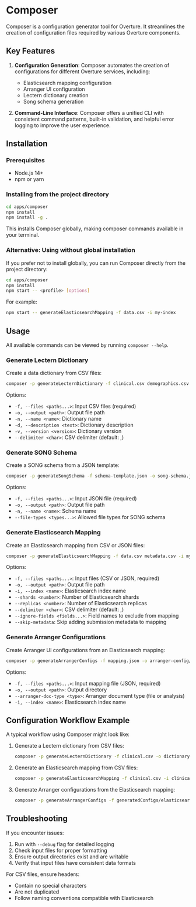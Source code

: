 # Composer

Composer is a configuration generator tool for Overture. It streamlines the creation of configuration files required by various Overture components.

## Key Features

1. **Configuration Generation**: Composer automates the creation of configurations for different Overture services, including:

   - Elasticsearch mapping configuration
   - Arranger UI configuration
   - Lectern dictionary creation
   - Song schema generation

2. **Command-Line Interface**: Composer offers a unified CLI with consistent command patterns, built-in validation, and helpful error logging to improve the user experience.

## Installation

### Prerequisites

- Node.js 14+
- npm or yarn

### Installing from the project directory

```bash
cd apps/composer
npm install
npm install -g .
```

This installs Composer globally, making composer commands available in your terminal.

### Alternative: Using without global installation

If you prefer not to install globally, you can run Composer directly from the project directory:

```bash
cd apps/composer
npm install
npm start -- <profile> [options]
```

For example:

```bash
npm start -- generateElasticsearchMapping -f data.csv -i my-index
```

## Usage

All available commands can be viewed by running `composer --help`.

### Generate Lectern Dictionary

Create a data dictionary from CSV files:

```bash
composer -p generateLecternDictionary -f clinical.csv demographics.csv -o dictionary.json -n "Clinical Dictionary" -v "2.0.0"
```

Options:

- `-f, --files <paths...>`: Input CSV files (required)
- `-o, --output <path>`: Output file path
- `-n, --name <name>`: Dictionary name
- `-d, --description <text>`: Dictionary description
- `-v, --version <version>`: Dictionary version
- `--delimiter <char>`: CSV delimiter (default: ,)

### Generate SONG Schema

Create a SONG schema from a JSON template:

```bash
composer -p generateSongSchema -f schema-template.json -o song-schema.json -n "Analysis Schema" --file-types bam vcf fastq
```

Options:

- `-f, --files <paths...>`: Input JSON file (required)
- `-o, --output <path>`: Output file path
- `-n, --name <name>`: Schema name
- `--file-types <types...>`: Allowed file types for SONG schema

### Generate Elasticsearch Mapping

Create an Elasticsearch mapping from CSV or JSON files:

```bash
composer -p generateElasticsearchMapping -f data.csv metadata.csv -i my_index --shards 3 --replicas 2 -o es-mapping.json
```

Options:

- `-f, --files <paths...>`: Input files (CSV or JSON, required)
- `-o, --output <path>`: Output file path
- `-i, --index <name>`: Elasticsearch index name
- `--shards <number>`: Number of Elasticsearch shards
- `--replicas <number>`: Number of Elasticsearch replicas
- `--delimiter <char>`: CSV delimiter (default: ,)
- `--ignore-fields <fields...>`: Field names to exclude from mapping
- `--skip-metadata`: Skip adding submission metadata to mapping

### Generate Arranger Configurations

Create Arranger UI configurations from an Elasticsearch mapping:

```bash
composer -p generateArrangerConfigs -f mapping.json -o arranger-config/ --arranger-doc-type analysis -i clinical_data
```

Options:

- `-f, --files <paths...>`: Input mapping file (JSON, required)
- `-o, --output <path>`: Output directory
- `--arranger-doc-type <type>`: Arranger document type (file or analysis)
- `-i, --index <name>`: Elasticsearch index name

## Configuration Workflow Example

A typical workflow using Composer might look like:

1. Generate a Lectern dictionary from CSV files:

   ```bash
   composer -p generateLecternDictionary -f clinical.csv -o dictionary.json
   ```

2. Generate an Elasticsearch mapping from CSV files:

   ```bash
   composer -p generateElasticsearchMapping -f clinical.csv -i clinical_data
   ```

3. Generate Arranger configurations from the Elasticsearch mapping:
   ```bash
   composer -p generateArrangerConfigs -f generatedConfigs/elasticsearchConfigs/mapping.json
   ```

## Troubleshooting

If you encounter issues:

1. Run with `--debug` flag for detailed logging
2. Check input files for proper formatting
3. Ensure output directories exist and are writable
4. Verify that input files have consistent data formats

For CSV files, ensure headers:

- Contain no special characters
- Are not duplicated
- Follow naming conventions compatible with Elasticsearch
